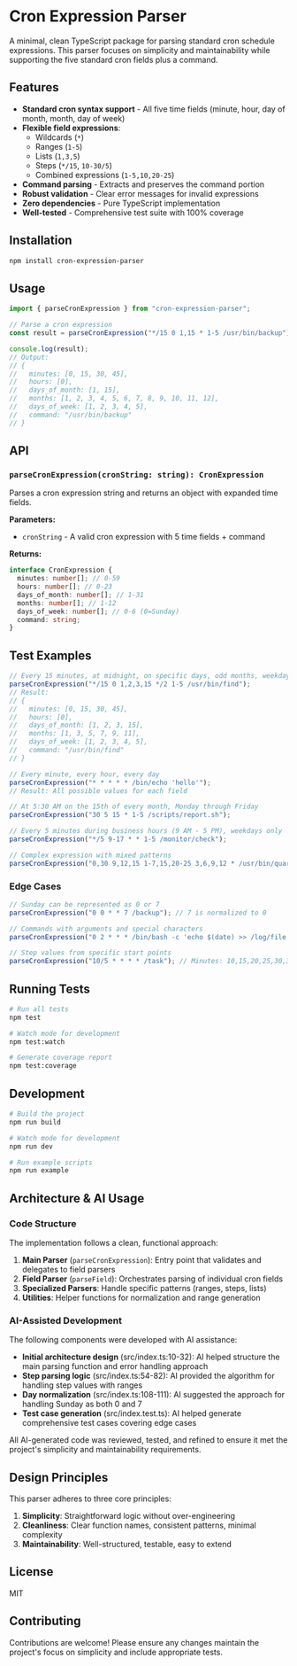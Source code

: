 # Cron Expression Parser

A minimal, clean TypeScript package for parsing standard cron schedule expressions. This parser focuses on simplicity and maintainability while supporting the five standard cron fields plus a command.

## Features

- **Standard cron syntax support** - All five time fields (minute, hour, day of month, month, day of week)
- **Flexible field expressions**:
  - Wildcards (`*`)
  - Ranges (`1-5`)
  - Lists (`1,3,5`)
  - Steps (`*/15`, `10-30/5`)
  - Combined expressions (`1-5,10,20-25`)
- **Command parsing** - Extracts and preserves the command portion
- **Robust validation** - Clear error messages for invalid expressions
- **Zero dependencies** - Pure TypeScript implementation
- **Well-tested** - Comprehensive test suite with 100% coverage

## Installation

```bash
npm install cron-expression-parser
```

## Usage

```typescript
import { parseCronExpression } from "cron-expression-parser";

// Parse a cron expression
const result = parseCronExpression("*/15 0 1,15 * 1-5 /usr/bin/backup");

console.log(result);
// Output:
// {
//   minutes: [0, 15, 30, 45],
//   hours: [0],
//   days_of_month: [1, 15],
//   months: [1, 2, 3, 4, 5, 6, 7, 8, 9, 10, 11, 12],
//   days_of_week: [1, 2, 3, 4, 5],
//   command: "/usr/bin/backup"
// }
```

## API

### `parseCronExpression(cronString: string): CronExpression`

Parses a cron expression string and returns an object with expanded time fields.

**Parameters:**

- `cronString` - A valid cron expression with 5 time fields + command

**Returns:**

```typescript
interface CronExpression {
  minutes: number[]; // 0-59
  hours: number[]; // 0-23
  days_of_month: number[]; // 1-31
  months: number[]; // 1-12
  days_of_week: number[]; // 0-6 (0=Sunday)
  command: string;
}
```

## Test Examples

```javascript
// Every 15 minutes, at midnight, on specific days, odd months, weekdays
parseCronExpression("*/15 0 1,2,3,15 */2 1-5 /usr/bin/find");
// Result:
// {
//   minutes: [0, 15, 30, 45],
//   hours: [0],
//   days_of_month: [1, 2, 3, 15],
//   months: [1, 3, 5, 7, 9, 11],
//   days_of_week: [1, 2, 3, 4, 5],
//   command: "/usr/bin/find"
// }

// Every minute, every hour, every day
parseCronExpression("* * * * * /bin/echo 'hello'");
// Result: All possible values for each field

// At 5:30 AM on the 15th of every month, Monday through Friday
parseCronExpression("30 5 15 * 1-5 /scripts/report.sh");

// Every 5 minutes during business hours (9 AM - 5 PM), weekdays only
parseCronExpression("*/5 9-17 * * 1-5 /monitor/check");

// Complex expression with mixed patterns
parseCronExpression("0,30 9,12,15 1-7,15,20-25 3,6,9,12 * /usr/bin/quarterly");
```

### Edge Cases

```javascript
// Sunday can be represented as 0 or 7
parseCronExpression("0 0 * * 7 /backup"); // 7 is normalized to 0

// Commands with arguments and special characters
parseCronExpression("0 2 * * * /bin/bash -c 'echo $(date) >> /log/file.txt'");

// Step values from specific start points
parseCronExpression("10/5 * * * * /task"); // Minutes: 10,15,20,25,30,35,40,45,50,55
```

## Running Tests

```bash
# Run all tests
npm test

# Watch mode for development
npm test:watch

# Generate coverage report
npm test:coverage
```

## Development

```bash
# Build the project
npm run build

# Watch mode for development
npm run dev

# Run example scripts
npm run example
```

## Architecture & AI Usage

### Code Structure

The implementation follows a clean, functional approach:

1. **Main Parser** (`parseCronExpression`): Entry point that validates and delegates to field parsers
2. **Field Parser** (`parseField`): Orchestrates parsing of individual cron fields
3. **Specialized Parsers**: Handle specific patterns (ranges, steps, lists)
4. **Utilities**: Helper functions for normalization and range generation

### AI-Assisted Development

The following components were developed with AI assistance:

- **Initial architecture design** (src/index.ts:10-32): AI helped structure the main parsing function and error handling approach
- **Step parsing logic** (src/index.ts:54-82): AI provided the algorithm for handling step values with ranges
- **Day normalization** (src/index.ts:108-111): AI suggested the approach for handling Sunday as both 0 and 7
- **Test case generation** (src/index.test.ts): AI helped generate comprehensive test cases covering edge cases

All AI-generated code was reviewed, tested, and refined to ensure it met the project's simplicity and maintainability requirements.

## Design Principles

This parser adheres to three core principles:

1. **Simplicity**: Straightforward logic without over-engineering
2. **Cleanliness**: Clear function names, consistent patterns, minimal complexity
3. **Maintainability**: Well-structured, testable, easy to extend

## License

MIT

## Contributing

Contributions are welcome! Please ensure any changes maintain the project's focus on simplicity and include appropriate tests.
